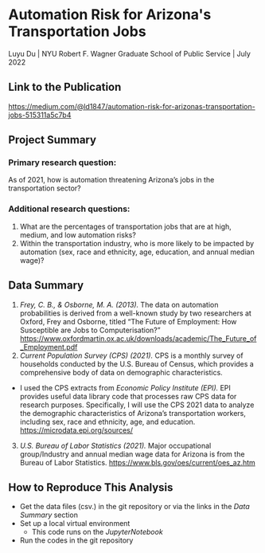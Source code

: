 # Automation Risk for Arizona's Transportation Jobs
Luyu Du | NYU Robert F. Wagner Graduate School of Public Service | July 2022

## Link to the Publication  
https://medium.com/@ld1847/automation-risk-for-arizonas-transportation-jobs-515311a5c7b4
## Project Summary
### Primary research question:   
  As of 2021, how is automation threatening Arizona’s jobs in the transportation sector?   
### Additional research questions:  
1. What are the percentages of transportation jobs that are at high, medium, and low automation risks?  
2. Within the transportation industry, who is more likely to be impacted by automation (sex, race and ethnicity, age, education, and annual median wage)?   

## Data Summary
1. *Frey, C. B., & Osborne, M. A. (2013).* The data on automation probabilities is derived from a well-known study by two researchers at Oxford, Frey and Osborne, titled “The Future of Employment: How Susceptible are Jobs to Computerisation?” https://www.oxfordmartin.ox.ac.uk/downloads/academic/The_Future_of_Employment.pdf  
2. *Current Population Survey (CPS) (2021).* CPS is a monthly survey of households conducted by the U.S. Bureau of Census, which provides a comprehensive body of data on demographic characteristics. 
  - I used the CPS extracts from *Economic Policy Institute (EPI).* EPI provides useful data library code that processes raw CPS data for research purposes. Specifically, I will use the CPS 2021 data to analyze the demographic characteristics of Arizona’s transportation workers, including sex, race and ethnicity, age, and education. https://microdata.epi.org/sources/   
3. *U.S. Bureau of Labor Statistics (2021).* Major occupational group/Industry and annual median wage data for Arizona is from the Bureau of Labor Statistics. https://www.bls.gov/oes/current/oes_az.htm

## How to Reproduce This Analysis
- Get the data files (csv.) in the git repository or via the links in the *Data Summary* section
- Set up a local virtual environment 
    - This code runs on the *JupyterNotebook*
- Run the codes in the git repository 
